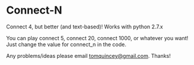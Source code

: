 # Connect-N
Connect 4, but better (and text-based)! Works with python 2.7.x

You can play connect 5, connect 20, connect 1000, or whatever you want! Just change the value for connect_n in the code.

Any problems/ideas please email tomquincey@gmail.com. Thanks!

